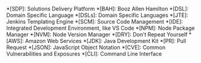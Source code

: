 <!--markdownlint-disable-->
*[SDP]: Solutions Delivery Platform
*[BAH]: Booz Allen Hamilton
*[DSL]: Domain Specific Language
*[DSLs]: Domain Specific Languages
*[JTE]: Jenkins Templating Engine
*[SCM]: Source Code Management
*[IDE]: Integrated Development Environment, like VS Code
*[NPM]: Node Package Manager
*[NVM]: Node Version Manager
*[DRY]: Don't Repeat Yourself
*[AWS]: Amazon Web Services
*[JDK]: Java Development Kit
*[PR]: Pull Request
*[JSON]: JavaScript Object Notation
*[CVE]: Common Vulnerabilities and Exposures
*[CLI]: Command Line Interface